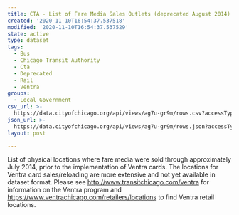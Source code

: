 ```yaml
---
title: CTA - List of Fare Media Sales Outlets (deprecated August 2014)
created: '2020-11-10T16:54:37.537518'
modified: '2020-11-10T16:54:37.537529'
state: active
type: dataset
tags:
  - Bus
  - Chicago Transit Authority
  - Cta
  - Deprecated
  - Rail
  - Ventra
groups:
  - Local Government
csv_url: >-
  https://data.cityofchicago.org/api/views/ag7u-gr9m/rows.csv?accessType=DOWNLOAD
json_url: >-
  https://data.cityofchicago.org/api/views/ag7u-gr9m/rows.json?accessType=DOWNLOAD
layout: post

---
```

List of physical locations where fare media were sold through approximately July 2014, prior to the implementation of Ventra cards.  The locations for Ventra card sales/reloading are more extensive and not yet available in dataset format.  Please see http://www.transitchicago.com/ventra for information on the Ventra program and https://www.ventrachicago.com/retailers/locations to find Ventra retail locations.
